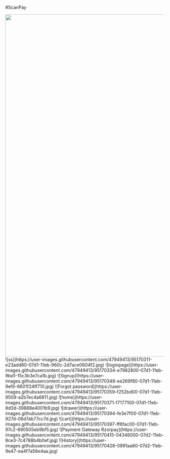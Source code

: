 #ScanPay

<img align="left" width="1080" height="1080" src=![ss](https://user-images.githubusercontent.com/47949413/95170311-e23add80-07d1-11eb-960c-2d7ace0604f2.jpg)>
![ss](https://user-images.githubusercontent.com/47949413/95170311-e23add80-07d1-11eb-960c-2d7ace0604f2.jpg)
![loginpage](https://user-images.githubusercontent.com/47949413/95170334-e7982800-07d1-11eb-9bd1-15c3b3e7ca1b.jpg)
![Signup](https://user-images.githubusercontent.com/47949413/95170348-ee269f80-07d1-11eb-9ef6-6601f24ff710.jpg)
![Forgot password](https://user-images.githubusercontent.com/47949413/95170359-f252bd00-07d1-11eb-9509-a2b7ec4a6811.jpg)
![home](https://user-images.githubusercontent.com/47949413/95170371-f7177100-07d1-11eb-8d3d-39888e4001b9.jpg)
![drawer](https://user-images.githubusercontent.com/47949413/95170394-fe3e7f00-07d1-11eb-927d-06d7ab77cc7d.jpg)
![cart](https://user-images.githubusercontent.com/47949413/95170397-ff6fac00-07d1-11eb-97c2-690505eb9bf5.jpg)
![Payment Gateway Rzorpay](https://user-images.githubusercontent.com/47949413/95170415-04346000-07d2-11eb-8ce3-7c4788b4b0ef.jpg)
![History](https://user-images.githubusercontent.com/47949413/95170428-0991aa80-07d2-11eb-9e47-ea4f7a58e4aa.jpg)
